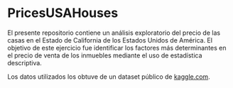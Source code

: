 # PricesUSAHouses
El presente repositorio contiene un análisis exploratorio del precio de las casas en el Estado de California de los Estados Unidos de América. El objetivo de este ejercicio fue identificar los factores más determinantes en el precio de venta de los inmuebles mediante el uso de estadística descriptiva.

Los datos utilizados los obtuve de un dataset público de [kaggle.com](https://www.kaggle.com/).
